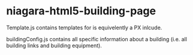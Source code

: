 ﻿# niagara-html5-building-page

Template.js contains templates for is equivelently a PX inlcude. 

buildingConfig.js contains all specific information about a building (i.e. all building links and building equipment).
